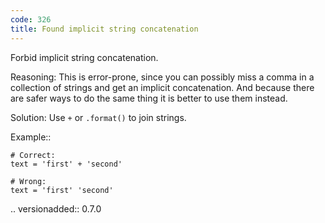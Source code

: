 ```yaml
---
code: 326
title: Found implicit string concatenation
---
```



Forbid implicit string concatenation.

Reasoning:
    This is error-prone, since you can possibly miss a comma
    in a collection of strings and get an implicit concatenation.
    And because there are safer ways to do the same thing
    it is better to use them instead.

Solution:
    Use ``+`` or ``.format()`` to join strings.

Example::

    # Correct:
    text = 'first' + 'second'

    # Wrong:
    text = 'first' 'second'

.. versionadded:: 0.7.0